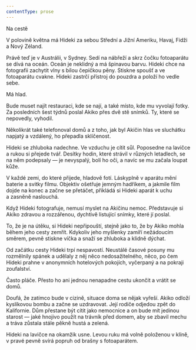 ```yaml
---
contentType: prose
---
```


<section>

Na cestě

V polovině května má Hideki za sebou Střední a Jižní Ameriku, Havaj, Fidži a Nový Zéland.

Právě teď je v Austrálii, v Sydney. Sedí na nábřeží a skrz čočku fotoaparátu se dívá na oceán. Oceán je neklidný a má špinavou barvu. Hideki chce na fotografii zachytit vlny s bílou čepičkou pěny. Stiskne spoušť a ve fotoaparátu cvakne. Hideki zastrčí přístroj do pouzdra a položí ho vedle sebe.

Má hlad.

Bude muset najít restauraci, kde se nají, a také místo, kde mu vyvolají fotky. Za posledních šest týdnů poslal Akiko přes dvě stě snímků. Ty, které se nepovedly, vyhodil.

Několikrát také telefonoval domů a z toho, jak byl Akičin hlas ve sluchátku napjatý a vzdálený, ho přepadla sklíčenost.

Hideki se zhluboka nadechne. Ve vzduchu je cítit sůl. Poposedne na lavičce a rukou si přejede tvář. Desítky hodin, které strávil v různých letadlech, se na něm podepsaly — je nevyspalý, bolí ho oči, a navíc se mu začala loupat kůže.

V každé zemi, do které přijede, hladově fotí. Láskyplně v aparátu mění baterie a svitky filmu. Objektiv ošetřuje jemným hadříkem, a jakmile film dojde na konec a začne se přetáčet, přikládá si Hideki aparát k uchu a zasněně naslouchá.

Když Hideki fotografuje, nemusí myslet na Akičinu nemoc. Představuje si Akiko zdravou a rozzářenou, dychtivě listující snímky, které jí poslal.

To, že je na útěku, si Hideki nepřipouští, stejně jako to, že by Akiko mohla během jeho cesty zemřít. Kdykoliv jeho myšlenky zamíří nežádoucím směrem, pevně stiskne víčka a snaží se zhluboka a klidně dýchat.

Od začátku cesty Hideki trpí nespavostí. Neustálé časové posuny mu rozmělnily spánek a udělaly z něj něco nedosažitelného, něco, po čem Hideki prahne v anonymních hotelových pokojích, vyčerpaný a na pokraji zoufalství.

Často pláče. Přesto ho ani jednou nenapadne cestu ukončit a vrátit se domů.

Doufá, že zatímco bude v cizině, situace doma se nějak vyřeší. Akiko odloží kyslíkovou bombu a začne se uzdravovat. Její rodiče odjedou zpět do Kalifornie. Dům přestane být cítit jako nemocnice a on bude mít jedinou starost — jaké hnojivo použít na trávník před domem, aby se zbavil mechu a tráva zůstala stále pěkně hustá a zelená.

Hideki na lavičce na okamžik usne. Levou ruku má volně položenou v klíně, v pravé pevně svírá popruh od brašny s fotoaparátem.

</section>
